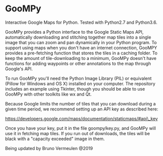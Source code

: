 # GooMPy

Interactive Google Maps for Python.  Tested with Python2.7 and Python3.6.

GooMPy provides a Python interface to the Google Static Maps API, automatically
downloading and stitching together map tiles into a single image that you can
zoom and pan dynamically in your Python program.  To support using maps when
you don't have an internet connection, GooMPY provides a pre-fetching function
that stores the tiles in a caching folder.  To keep the amount of
tile-downloading to a minimum, GooMPy doesn't have functions for adding
waypoints or other annotations to the map through Google's API.

To run GooMPy you'll need the Python Image Library (PIL) or equivalent (Pillow
for Windows and OS X) installed on your computer.  The repository includes an
example using Tkinter, though you should be able to use GooMPy with other
toolkits like wx and Qt.

Because Google limits the number of tiles that you can download during a given
time period, we recommend setting up an API key as described here:

  https://developers.google.com/maps/documentation/staticmaps/#api\_key

Once you have your key, put it in the file goompy/key.py, and GooMPy will use
it in fetching map tiles.  If you run out of downloads, the tiles will be black
with a "capacity exceeded" image in them.

Being updated by Bruno Vermeulen @2019

